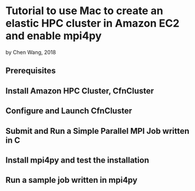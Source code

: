 # Tutorial to use Mac to create an elastic HPC cluster in Amazon EC2 and enable mpi4py
by Chen Wang, 2018

## Prerequisites

## Install Amazon HPC Cluster, CfnCluster

## Configure and Launch CfnCluster

## Submit and Run a Simple Parallel MPI Job written in C

## Install mpi4py and test the installation

## Run a sample job written in mpi4py
